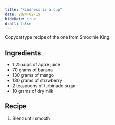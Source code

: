 ```yaml
---
title: "Kindness in a cup"
date: 2024-02-19
hideDate: true
draft: false
---
```


Copycat type recipe of the one from Smoothie King.


## Ingredients

- 1.25 cups of apple juice
- 70 grams of banana
- 130 grams of mango
- 130 grams of strawberry
- 2 teaspoons of turbinado sugar
- 10 grams of dry milk

## Recipe

1. Blend until smooth